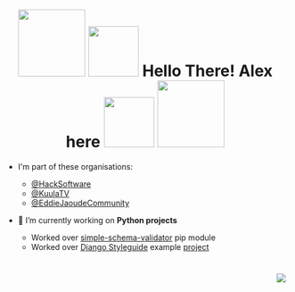 <h1 align="center">
  <img src="https://scontent.fsof3-1.fna.fbcdn.net/v/t1.0-9/72473865_3006491372969248_1629124822434840576_o.jpg?_nc_cat=110&_nc_sid=cdbe9c&_nc_ohc=EBeul2N_Y2MAX8Tlyrf&_nc_ht=scontent.fsof3-1.fna&oh=a35376673ab77c26285b1ed704653b86&oe=5F3BFEA9" width="120">
  <img src="https://media1.giphy.com/media/du3J3cXyzhj75IOgvA/giphy.gif?cid=ecf05e473xpgxrcwo275mhx1r4o2bi5nh8rmhib6d09r7ve2&rid=giphy.gif" width="90">
  Hello There! Alex here
  <img src="https://media1.giphy.com/media/KAq5w47R9rmTuvWOWa/giphy.gif?cid=ecf05e478b0bym0lgka2xqk5x7cdoc6aipdu9gwm3ogk3kgm&rid=giphy.gif" width="90">
  <img src="https://scontent.fsof3-1.fna.fbcdn.net/v/t1.0-9/72473865_3006491372969248_1629124822434840576_o.jpg?_nc_cat=110&_nc_sid=cdbe9c&_nc_ohc=EBeul2N_Y2MAX8Tlyrf&_nc_ht=scontent.fsof3-1.fna&oh=a35376673ab77c26285b1ed704653b86&oe=5F3BFEA9" width="120">
</h1>

<!--
**SashoStoichkov/SashoStoichkov** is a ✨ _special_ ✨ repository because its `README.md` (this file) appears on your GitHub profile.

Here are some ideas to get you started:
-->

- I'm part of these organisations:
  - [@HackSoftware](https://github.com/HackSoftware)
  - [@KuulaTV](https://github.com/KuulaTV)
  - [@EddieJaoudeCommunity](https://github.com/EddieJaoudeCommunity)

- 🔭 I’m currently working on **Python projects**
  - Worked over [simple-schema-validator](https://github.com/HackSoftware/simple_schema_validator) pip module
  - Worked over [Django Styleguide](https://github.com/HackSoftware/Django-Styleguide) example [project](https://github.com/HackSoftware/Styleguide-Example)

<!--
- 🌱 I’m currently learning ...
- 💬 Ask me about ...
- 📫 How to reach me: via [email](mailto:sashostoichkov@gmail.com); [Facebook]()
- ⚡ Fun fact: ...
-->

<h1 align="right">
  <img src="https://github-readme-stats.vercel.app/api?username=SashoStoichkov&show_icons=true&count_private=true&theme=merko">
</h1>
